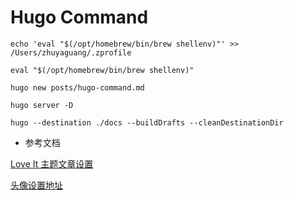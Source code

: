 # Hugo Command


<!--more-->



```shell
echo 'eval "$(/opt/homebrew/bin/brew shellenv)"' >> /Users/zhuyaguang/.zprofile

eval "$(/opt/homebrew/bin/brew shellenv)"

hugo new posts/hugo-command.md

hugo server -D

hugo --destination ./docs --buildDrafts --cleanDestinationDir 
```





* 参考文档

[Love It 主题文章设置](https://hugoloveit.com/zh-cn/theme-documentation-basics/)

[头像设置地址](https://en.gravatar.com/emails/)





